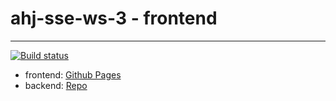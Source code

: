 # ahj-sse-ws-3 - frontend
--------------------
[![Build status](https://ci.appveyor.com/api/projects/status/4b3j1q4ajy9afvnh?svg=true)](https://ci.appveyor.com/project/tarapiygin/ahj-sse-ws-frontend-3)

- frontend: <a href="https://tarapiygin.github.io/ahj-sse-ws-frontend-3/">Github Pages</a>
- backend: <a href="https://github.com/tarapiygin/ahj-sse-ws-backend-3/">Repo</a>
